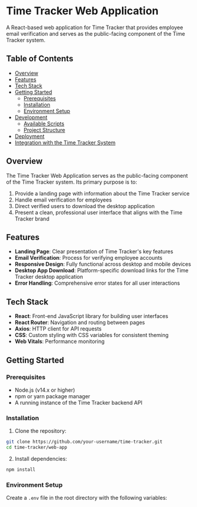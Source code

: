 # Time Tracker Web Application

A React-based web application for Time Tracker that provides employee email verification and serves as the public-facing component of the Time Tracker system.

## Table of Contents

- [Overview](#overview)
- [Features](#features)
- [Tech Stack](#tech-stack)
- [Getting Started](#getting-started)
  - [Prerequisites](#prerequisites)
  - [Installation](#installation)
  - [Environment Setup](#environment-setup)
- [Development](#development)
  - [Available Scripts](#available-scripts)
  - [Project Structure](#project-structure)
- [Deployment](#deployment)
- [Integration with the Time Tracker System](#integration-with-the-time-tracker-system)

## Overview

The Time Tracker Web Application serves as the public-facing component of the Time Tracker system. Its primary purpose is to:

1. Provide a landing page with information about the Time Tracker service
2. Handle email verification for employees
3. Direct verified users to download the desktop application
4. Present a clean, professional user interface that aligns with the Time Tracker brand

## Features

- **Landing Page**: Clear presentation of Time Tracker's key features
- **Email Verification**: Process for verifying employee accounts
- **Responsive Design**: Fully functional across desktop and mobile devices
- **Desktop App Download**: Platform-specific download links for the Time Tracker desktop application
- **Error Handling**: Comprehensive error states for all user interactions

## Tech Stack

- **React**: Front-end JavaScript library for building user interfaces
- **React Router**: Navigation and routing between pages
- **Axios**: HTTP client for API requests
- **CSS**: Custom styling with CSS variables for consistent theming
- **Web Vitals**: Performance monitoring

## Getting Started

### Prerequisites

- Node.js (v14.x or higher)
- npm or yarn package manager
- A running instance of the Time Tracker backend API

### Installation

1. Clone the repository:

```bash
git clone https://github.com/your-username/time-tracker.git
cd time-tracker/web-app
```

2. Install dependencies:

```bash
npm install
```

### Environment Setup

Create a `.env` file in the root directory with the following variables:

